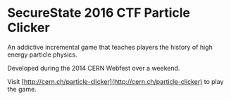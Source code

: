 # SecureState 2016 CTF Particle Clicker

An addictive incremental game that teaches players the history of high energy particle physics.

Developed during the 2014 CERN Webfest over a weekend.

Visit [http://cern.ch/particle-clicker](http://cern.ch/particle-clicker) to play the game.

